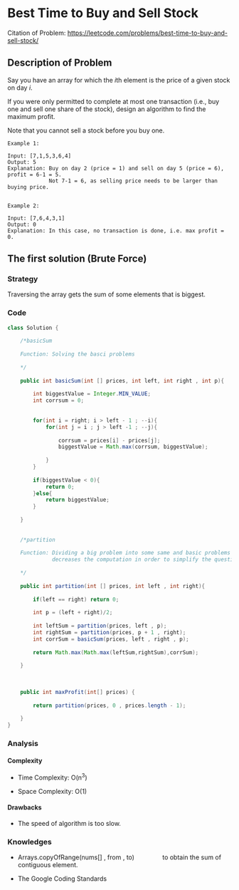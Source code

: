 # Best Time to Buy and Sell Stock

Citation of Problem: https://leetcode.com/problems/best-time-to-buy-and-sell-stock/


## Description of Problem

Say you have an array for which the *i*th element is the price of a given stock on day *i*.

If you were only permitted to complete at most one transaction (i.e., buy one and sell one share of the stock), design an algorithm to find the maximum profit.

Note that you cannot sell a stock before you buy one.



``` 
Example 1:

Input: [7,1,5,3,6,4]
Output: 5
Explanation: Buy on day 2 (price = 1) and sell on day 5 (price = 6), profit = 6-1 = 5.
             Not 7-1 = 6, as selling price needs to be larger than buying price.


Example 2:

Input: [7,6,4,3,1]
Output: 0
Explanation: In this case, no transaction is done, i.e. max profit = 0.

```


## The first solution (Brute Force)

### Strategy 

Traversing the array gets the sum of some elements that is biggest.


### Code

```java
class Solution {
    
    /*basicSum
    
    Function: Solving the basci problems
    
    */
    
    public int basicSum(int [] prices, int left, int right , int p){
        
        int biggestValue = Integer.MIN_VALUE;
        int corrsum = 0;
        
        
        for(int i = right; i > left - 1 ; --i){
            for(int j = i ; j > left -1 ; --j){
                
                corrsum = prices[i] - prices[j];
                biggestValue = Math.max(corrsum, biggestValue);
                
            }
        }
        
        if(biggestValue < 0){
            return 0;
        }else{
            return biggestValue;
        }
        
    }
    
    
    /*partition
    
    Function: Dividing a big problem into some same and basic problems 
              decreases the computation in order to simplify the question.
    
    */
    
    public int partition(int [] prices, int left , int right){
        
        if(left == right) return 0;
        
        int p = (left + right)/2;
        
        int leftSum = partition(prices, left , p);
        int rightSum = partition(prices, p + 1 , right);
        int corrSum = basicSum(prices, left , right , p);
        
        return Math.max(Math.max(leftSum,rightSum),corrSum);
        
    }
    
    
    
    public int maxProfit(int[] prices) {
        
        return partition(prices, 0 , prices.length - 1);
        
    }
}
```



### Analysis

#### Complexity

+ Time Complexity: O(n<sup>3</sup>)

+ Space Complexity: O(1)

#### Drawbacks

+ The speed of algorithm is too slow.




### Knowledges

+ Arrays.copyOfRange(nums[] , from , to)   &nbsp;&nbsp;&nbsp;&nbsp; &nbsp;&nbsp;&nbsp;&nbsp; &nbsp;&nbsp;&nbsp;&nbsp;  to obtain the sum of contiguous element. 

+ The Google Coding Standards